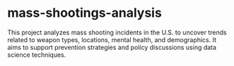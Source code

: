 # mass-shootings-analysis
This project analyzes mass shooting incidents in the U.S. to uncover trends related to weapon types, locations, mental health, and demographics. It aims to support prevention strategies and policy discussions using data science techniques.
